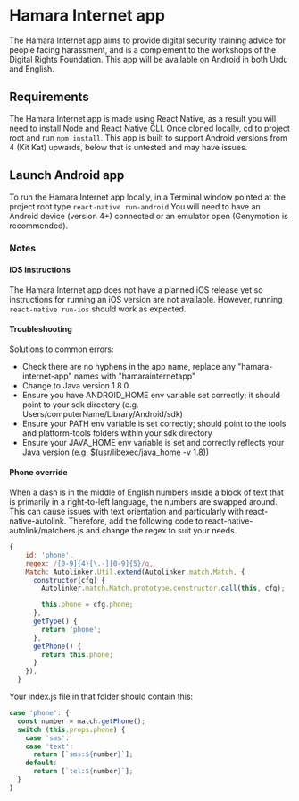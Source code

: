 # Hamara Internet app
The Hamara Internet app aims to provide digital security training advice for people facing harassment, and is a complement to the workshops of the Digital Rights Foundation. This app will be available on Android in both Urdu and English.

## Requirements
The Hamara Internet app is made using React Native, as a result you will need to install Node and React Native CLI. Once cloned locally, cd to project root and run ```npm install```. This app is built to support Android versions from 4 (Kit Kat) upwards, below that is untested and may have issues.

## Launch Android app
To run the Hamara Internet app locally, in a Terminal window pointed at the project root type ```react-native run-android``` You will need to have an Android device (version 4+) connected or an emulator open (Genymotion is recommended).

### Notes
#### iOS instructions
The Hamara Internet app does not have a planned iOS release yet so instructions for running an iOS version are not available. However, running ```react-native run-ios``` should work as expected.

#### Troubleshooting
Solutions to common errors:
- Check there are no hyphens in the app name, replace any "hamara-internet-app" names with "hamarainternetapp"
- Change to Java version 1.8.0
- Ensure you have ANDROID_HOME env variable set correctly; it should point to your sdk directory (e.g. Users/computerName/Library/Android/sdk)
- Ensure your PATH env variable is set correctly; should point to the tools and platform-tools folders within your sdk directory
- Ensure your JAVA_HOME env variable is set and correctly reflects your Java version (e.g. $(usr/libexec/java_home -v 1.8))

#### Phone override
When a dash is in the middle of English numbers inside a block of text that is primarily in a right-to-left language, the numbers are swapped around. This can cause issues with text orientation and particularly with react-native-autolink. Therefore, add the following code to react-native-autolink/matchers.js and change the regex to suit your needs.

``` javascript  
{
    id: 'phone',
    regex: /[0-9]{4}[\.-][0-9]{5}/g,
    Match: Autolinker.Util.extend(Autolinker.match.Match, {
      constructor(cfg) {
        Autolinker.match.Match.prototype.constructor.call(this, cfg);

        this.phone = cfg.phone;
      },
      getType() {
        return 'phone';
      },
      getPhone() {
        return this.phone;
      }
    }),
  }
```

Your index.js file in that folder should contain this:
``` javascript
case 'phone': {
  const number = match.getPhone();
  switch (this.props.phone) {
    case 'sms':
    case 'text':
      return [`sms:${number}`];
    default:
      return [`tel:${number}`];
  }
}
```
